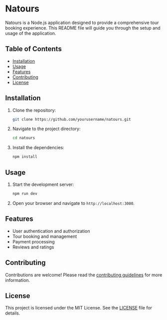 # Natours

Natours is a Node.js application designed to provide a comprehensive tour booking experience. This README file will guide you through the setup and usage of the application.

## Table of Contents

- [Installation](#installation)
- [Usage](#usage)
- [Features](#features)
- [Contributing](#contributing)
- [License](#license)

## Installation

1. Clone the repository:
   ```sh
   git clone https://github.com/yourusername/natours.git
   ```
2. Navigate to the project directory:
   ```sh
   cd natours
   ```
3. Install the dependencies:
   ```sh
   npm install
   ```

## Usage

1. Start the development server:
   ```sh
   npm run dev
   ```
2. Open your browser and navigate to `http://localhost:3000`.

## Features

- User authentication and authorization
- Tour booking and management
- Payment processing
- Reviews and ratings

## Contributing

Contributions are welcome! Please read the [contributing guidelines](CONTRIBUTING.md) for more information.

## License

This project is licensed under the MIT License. See the [LICENSE](LICENSE) file for details.
